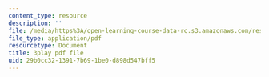 ```yaml
---
content_type: resource
description: ''
file: /media/https%3A/open-learning-course-data-rc.s3.amazonaws.com/res-6-012-introduction-to-probability-spring-2018/29b0cc3213917b691be0d898d547bff5_pd7dvQBqQqY.pdf
file_type: application/pdf
resourcetype: Document
title: 3play pdf file
uid: 29b0cc32-1391-7b69-1be0-d898d547bff5
---
```

